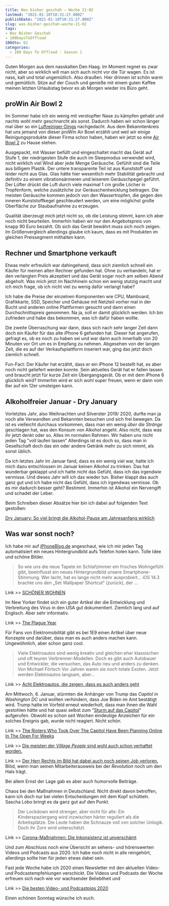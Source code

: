 ```yaml
---
title: Was bisher geschah – Woche 21-02
lastmod: "2021-01-10T10:31:27.000Z"
publishDate: "2021-01-10T10:31:27.000Z"
slug: was-bisher-geschah-woche-21-02
tags:
- Was Bisher Geschah
- 100DaysToOffload
100dto: 62
categories:
  - 100 Days To Offload - Season 1
---
```


Guten Morgen aus dem nasskalten Den Haag. Im Moment regnet es zwar nicht, aber so wirklich will man sich auch nicht vor die Tür wagen. Es ist nass, kalt und total ungemütlich. Also draußen. Hier drinnen ist schön warm und gemütlich. Sitze auf der Couch und genieße mit einem guten Kaffee meinen letzten Urlaubstag bevor es ab Morgen wieder ins Büro geht. 

## proWin Air Bowl 2

Im Sommer habe ich ein wenig mit verstopfter Nase zu kämpfen gehabt und nachts wohl mehr geschnarcht als sonst. Dadurch haben wir schon länger mal über so ein [Luftreiniger-Dings](https://www.testberichte.de/testsieger/level3_kleine_haushaltsgeraete_luftreiniger_292.html) nachgedacht. Aus dem Bekanntenkreis hat uns jemand von dieser proWin Air Bowl erzählt und weil wir einige Reinigungsprodukte dieser Firma schon haben, haben wir jetzt so eine [Air Bowl 2](https://www.prowin.net/cms/prowin-air-bowl-2.htm) zu Hause stehen. 

Ausgepackt, mit Wasser befüllt und eingeschaltet macht das Gerät auf Stufe 1, der niedrigesten Stufe die auch im Sleepmodus verwendet wird, nicht wirklich viel Wind aber jede Menge Geräusche. Gefühlt sind die Teile aus billigem Plastik. Der untere transparente Teil ist aus Kunststoff und leider nicht aus Glas. Glas hätte hier wesentlich mehr Stabilität gebracht und definitiv zu einem vibrationsärmeren und leiserem Geräuschpegel geführt. Der Lüfter drückt die Luft durch viele maximal 1 cm große Löcher in Tropfenform, welche zusätzliche zur Geräuschentwicklung beitragen. Die meisten Geräusche kommen jedoch von den Wassertropfen, die gegen den inneren Kunststoffkegel geschleudert werden, um eine möglichst große Oberfläche zur Staubaufnahme zu erzeugen. 

Qualität überzeugt mich jetzt nicht so, ob die Leistung stimmt, kann ich aber noch nicht beurteilen. Immerhin haben wir nur den Angebotspreis von knapp 90 Euro bezahlt. Ob sich das Gerät bewährt muss sich noch zeigen. Im Größenvergleich allerdings glaube ich kaum, dass es mit Produkten im gleichen Preissegment mithalten kann. 

## Rechner und Smartphone verkauft

Etwas mehr erfreulich war dahingehend, dass sich ziemlich schnell ein Käufer für meinen alten Rechner gefunden hat. Ohne zu verhandeln, hat er den verlangten Preis akzeptiert und das Gerät sogar noch am selben Abend abgeholt. Was mich jetzt im Nachhinein schon ein wenig stutzig macht und ich mich frage, ob ich nicht viel zu wenig dafür verlangt habe? 

Ich habe die Preise der einzelnen Komponenten wie CPU, Mainboard, Grafikkarte, SSD, Speicher und Gehäuse mit Netzteil vorher mal in der Bucht und anderen online Plattformen gesucht und dann einen Durchschnittspreis genommen. Na ja, soll er damit glücklich werden. Ich bin zufrieden und habe das bekommen, was ich dafür haben wollte. 

Die zweite Überraschung war dann, dass sich nach sehr langer Zeit dann doch ein Käufer für das alte iPhone 6 gefunden hat. Dieser hat angerufen, gefragt es, ob es noch zu haben sei und war dann auch innerhalb von 20 Minuten vor Ort um es in Empfang zu nehmen. Abgesehen von der langen Zeit, die es auf der Verkaufsplattform inseriert war, ging das jetzt doch ziemlich schnell. 

Fun-Fact: Der Käufer hat erzählt, dass er ein iPhone 12 bestellt hat, es aber noch nicht geliefert werden konnte. Sein aktuelles Gerät hat er fallen lassen und braucht jetzt für kurze Zeit ein Übergangsgerät. Ob er mit dem iPhone 6 glücklich wird? Immerhin wird er sich wohl super freuen, wenn er dann vom 6er auf ein 12er umsteigen kann.

## Alkoholfreier Januar - Dry January

Vorletztes Jahr, also Weihnachten und Silverster 2019/ 2020, durfte man ja noch alle Verwandten und Bekannten besuchen und sich frei bewegen. Da ist es vielleicht durchaus vorkommen, dass man ein wenig *über die Stränge* geschlagen hat, was den Konsum von Alkohol angeht. Also nicht, dass was ihr jetzt denkt oder so. Alles im normalen Rahmen. Wir haben uns nicht jeden Tag "voll laufen lassen" Allerdings ist es doch so, dass man in Gesellschaft doch das ein oder andere Getränk mehr zu sich nimmt, als sonst üblich.

Da ich letztes Jahr im Januar fand, dass es ein wenig viel war, hatte ich mich dazu entschlossen im Januar keinen Alkohol zu trinken. Das hat wunderbar geklappt und ich hatte nicht das Gefühl, dass ich das irgendwie vermisse. Und dieses Jahr will ich das wieder tun. Bisher klappt das auch ganz gut und ich habe nicht das Gefühl, dass ich irgendwas vermisse. Ob es mir dadurch besser geht? Bestimmt. Immerhin ist Alkohol ein Nervengift und schadet der Leber.

Beim Schreiben dieser Absätze hier bin ich dabei auf folgenden Text gestoßen:

[Dry January: So viel bringt die Alkohol-Pause am Jahresanfang wirklich](https://www.morgenpost.de/ratgeber/article216134019/Dry-January-Alkohol-Verzicht-Abstinenz-Neujahrsvorsaetze.html)

## Was war sonst noch?

Ich habe mir auf [iPhoneBlog.de](https://www.iphoneblog.de/2021/01/08/schoner-wohnen-ios-setzt-bei-sonnenaufgang-ein-neues-hintergrundbild/) angeschaut, wie ich mir jeden Tag automatisiert ein neues Hintergrundbild aufs Telefon holen kann. Tolle Idee und schöne Bilder.

> So wie uns die neue Tapete im Schlafzimmer ein frisches Wohngefühl gibt, beeinflusst ein neues Hintergrundbild unsere Smartphone-Stimmung. Wer lacht, hat es lange nicht mehr ausprobiert... iOS 14.3 brachte uns den „Set Wallpaper Shortcut“ (zurück), der …

Link >> [SCHÖNER WOHNEN](https://www.iphoneblog.de/2021/01/08/schoner-wohnen-ios-setzt-bei-sonnenaufgang-ein-neues-hintergrundbild/)


Im New Yorker findet sich ein guter Artikel der die Entwicklung und Verbreitung des Virus in den USA gut dokumentiert. Ziemlich lang und auf Englisch. Aber sehr informativ. 

Link >> [The Plague Year](https://www.newyorker.com/magazine/2021/01/04/the-plague-year)

Für Fans von Elektromobilität gibt es bei 1E9 einen Artikel über neue Konzepte und darüber, dass man es auch anders machen kann. Ungewöhnlich, aber schon ganz cool.  

> Viele Elektroautos sind wenig kreativ und gleichen eher klassischen und oft teuren Verbrenner-Modellen. Doch es gibt auch Autobauer und Entwickler, die versuchen, das Auto neu und anders zu denken. Von Michael Förtsch Vor Jahren waren sie noch totale Exoten. Jetzt werden Elektroautos langsam, aber…

Link >> [Acht Elektroautos, die zeigen, dass es auch anders geht](https://1e9.community/t/acht-elektroautos-die-zeigen-dass-es-auch-anders-geht/8979)


Am Mittwoch, 6. Januar, stürmten die Anhänger von Trump das *Capitol in Washington DC* und wollten verhindern, dass Joe Biden im Amt bestätigt wird. Trump hatte im Vorfeld erneut wiederholt, dass man ihnen die Wahl gestohlen hätte und hat quasi selbst zum "[Sturm auf das Capitol](https://www.buzzfeednews.com/article/janelytvynenko/trump-rioters-planned-online)" aufgerufen. Obwohl es schon seit Wochen eindeutige Anzeichen für ein solches Ereignis gab, wurde nicht reagiert. Nicht schön.

Link >> [The Rioters Who Took Over The Capitol Have Been Planning Online In The Open For Weeks](https://www.buzzfeednews.com/article/janelytvynenko/trump-rioters-planned-online)

Link >> [Die meisten der *Village People* sind wohl auch schon verhaftet worden.](https://vt.co/news/us/a-growing-number-of-capitol-rioters-are-being-fired-after-being-identified)

Link >> [Der Herr Rechts im Bild hat dabei auch noch seinen Job verloren.](https://twitter.com/TreWardWBAL/status/1347226070085480448) Blöd, wenn man seinen Mitarbeiterausweis bei der *Revolution* noch um den Hals trägt.  

Bei allem Ernst der Lage gab es aber auch humorvolle Beiträge.

Chaos bei den Maßnahmen in Deutschland. Nicht direkt davon betroffen, kann ich doch nur bei vielen Entscheidungen mit dem Kopf schütteln. Sascha Lobo bringt es da ganz gut auf den Punkt. 

> Der Lockdown wird strenger, aber nicht für alle: Ein Kinderspaziergang wird inzwischen härter reguliert als die Arbeitsplätze. Die Leute haben die Schnauze voll von solcher Unlogik. Doch ihr Zorn wird unterschätzt.

Link >> [Corona-Maßnahmen: Die Inkonsistenz ist unverschämt](https://www.spiegel.de/netzwelt/netzpolitik/corona-massnahmen-die-inkonsistenz-ist-unverschaemt-kolumne-a-3d7e59ae-1fc2-4a53-b194-d73b8d70a096)


Und zum Abschluss noch eine Übersicht an sehens- und hörenswerten Videos und Podcasts aus 2020. Ich habe noch nicht in alle reingehört, allerdings sollte hier für jeden etwas dabei sein. 

Fast jede Woche habe ich 2020 einen Newsletter mit den aktuellen Video- und Podcastempfehlungen verschickt. Die Videos und Podcasts der Woche erfreuen sich nach wie vor wachsender Beliebtheit und

Link >> [Die besten Video- und Podcastpiqs 2020](https://www.piqd.de/piqd/die-besten-video-und-podcastpiqs-2020)

Einen schönen Sonntag wünsche ich euch.
